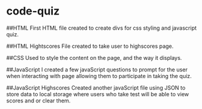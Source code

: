# code-quiz

##HTML
First HTML file created to create divs for css styling and javascript quiz.

##HTML Hightscores
File created to take user to highscores page. 

##CSS 
Used to style the content on the page, and the way it displays. 

##JavaScript 
I created a few javaScript questions to prompt for the user when interacting with page allowing them to participate in taking the quiz. 

##JavaScript Highscores
Created another javaScript file using JSON to store data to local storage where users who take test will be able to view scores and or clear them. 

